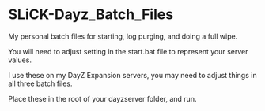 # SLiCK-Dayz_Batch_Files
 My personal batch files for starting, log purging, and doing a full wipe.

 You will need to adjust setting in the start.bat file to represent your server values.

I use these on my DayZ Expansion servers, you may need to adjust things in all three batch files.

Place these in the root of your dayzserver folder, and run.
